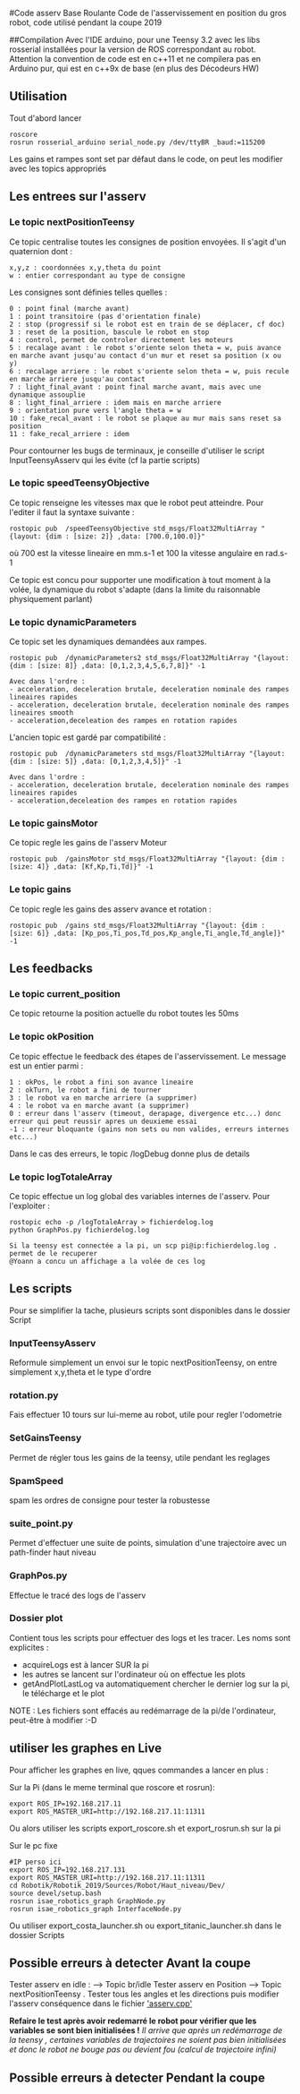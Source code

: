 #Code asserv Base Roulante
Code de l'asservissement en position du gros robot, code utilisé pendant la coupe 2019

##Compilation 
Avec l'IDE arduino, pour une Teensy 3.2 avec les libs rosserial installées pour la version de ROS correspondant au robot.
Attention la convention de code est en c++11 et ne compilera pas en Arduino pur, qui est en c++9x de base (en plus des Décodeurs HW)

## Utilisation 

Tout d'abord lancer 
```
roscore
rosrun rosserial_arduino serial_node.py /dev/ttyBR _baud:=115200
```
Les gains et rampes sont set par défaut dans le code, on peut les modifier avec les topics appropriés

## Les entrees sur l'asserv

### Le topic nextPositionTeensy

Ce topic centralise toutes les consignes de position envoyées. Il s'agit d'un quaternion dont :

```
x,y,z : coordonnées x,y,theta du point
w : entier correspondant au type de consigne
```

Les consignes sont définies telles quelles :

```
0 : point final (marche avant)
1 : point transitoire (pas d'orientation finale)
2 : stop (progressif si le robot est en train de se déplacer, cf doc)
3 : reset de la position, bascule le robot en stop
4 : control, permet de controler directement les moteurs
5 : recalage avant : le robot s'oriente selon theta = w, puis avance en marche avant jusqu'au contact d'un mur et reset sa position (x ou y)
6 : recalage arriere : le robot s'oriente selon theta = w, puis recule en marche arriere jusqu'au contact
7 : light_final_avant : point final marche avant, mais avec une dynamique assouplie
8 : light_final_arriere : idem mais en marche arriere
9 : orientation pure vers l'angle theta = w
10 : fake_recal_avant : le robot se plaque au mur mais sans reset sa position
11 : fake_recal_arriere : idem
```
Pour contourner les bugs de terminaux, je conseille d'utiliser le script InputTeensyAsserv qui les évite (cf la partie scripts)

### Le topic speedTeensyObjective

Ce topic renseigne les vitesses max que le robot peut atteindre. Pour l'editer il faut la syntaxe suivante : 
```
rostopic pub  /speedTeensyObjective std_msgs/Float32MultiArray "{layout: {dim : [size: 2]} ,data: [700.0,100.0]}" 
```
où 700 est la vitesse lineaire en mm.s-1 et 100 la vitesse angulaire en rad.s-1

Ce topic est concu pour supporter une modification à tout moment à la volée, la dynamique du robot s'adapte (dans la limite du raisonnable physiquement parlant)

### Le topic dynamicParameters

Ce topic set les dynamiques demandées aux rampes. 
```
rostopic pub  /dynamicParameters2 std_msgs/Float32MultiArray "{layout: {dim : [size: 8]} ,data: [0,1,2,3,4,5,6,7,8]}" -1

Avec dans l'ordre :
- acceleration, deceleration brutale, deceleration nominale des rampes lineaires rapides
- acceleration, deceleration brutale, deceleration nominale des rampes lineaires smooth
- acceleration,deceleation des rampes en rotation rapides
```

L'ancien topic est gardé par compatibilité :

```
rostopic pub  /dynamicParameters std_msgs/Float32MultiArray "{layout: {dim : [size: 5]} ,data: [0,1,2,3,4,5]}" -1

Avec dans l'ordre :
- acceleration, deceleration brutale, deceleration nominale des rampes lineaires rapides
- acceleration,deceleation des rampes en rotation rapides
```
### Le topic gainsMotor 

Ce topic regle les gains de l'asserv Moteur
```
rostopic pub  /gainsMotor std_msgs/Float32MultiArray "{layout: {dim : [size: 4]} ,data: [Kf,Kp,Ti,Td]}" -1

```

### Le topic gains
Ce topic regle les gains des asserv avance et rotation :
```
rostopic pub  /gains std_msgs/Float32MultiArray "{layout: {dim : [size: 6]} ,data: [Kp_pos,Ti_pos,Td_pos,Kp_angle,Ti_angle,Td_angle]}" -1

```


## Les feedbacks 

### Le topic current_position

Ce topic retourne la position actuelle du robot toutes les 50ms 

### Le topic okPosition

Ce topic effectue le feedback des étapes de l'asservissement. Le message est un entier parmi :
```
1 : okPos, le robot a fini son avance lineaire
2 : okTurn, le robot a fini de tourner 
3 : le robot va en marche arriere (a supprimer)
4 : le robot va en marche avant (a supprimer)
0 : erreur dans l'asserv (timeout, derapage, divergence etc...) donc erreur qui peut reussir apres un deuxieme essai
-1 : erreur bloquante (gains non sets ou non valides, erreurs internes etc...)
```
Dans le cas des erreurs, le topic /logDebug donne plus de details

### Le topic logTotaleArray 

Ce topic effectue un log global des variables internes de l'asserv. Pour l'exploiter :
```
rostopic echo -p /logTotaleArray > fichierdelog.log
python GraphPos.py fichierdelog.log

Si la teensy est connectée a la pi, un scp pi@ip:fichierdelog.log . permet de le recuperer
@Yoann a concu un affichage a la volée de ces log
```


## Les scripts 

Pour se simplifier la tache, plusieurs scripts sont disponibles dans le dossier Script

### InputTeensyAsserv

Reformule simplement un envoi sur le topic nextPositionTeensy, on entre simplement x,y,theta et le type d'ordre

### rotation.py

Fais effectuer 10 tours sur lui-meme au robot, utile pour regler l'odometrie

### SetGainsTeensy

Permet de régler tous les gains de la teensy, utile pendant les reglages

### SpamSpeed 
spam les ordres de consigne pour tester la robustesse

### suite_point.py

Permet d'effectuer une suite de points, simulation d'une trajectoire avec un path-finder haut niveau

### GraphPos.py

Effectue le tracé des logs de l'asserv 

### Dossier plot

Contient tous les scripts pour effectuer des logs et les tracer.
Les noms sont explicites : 
- acquireLogs est à lancer SUR la pi
- les autres se lancent sur l'ordinateur où on effectue les plots
- getAndPlotLastLog va automatiquement chercher le dernier log sur la pi, le télécharge et le plot

NOTE : Les fichiers sont effacés au redémarrage de la pi/de l'ordinateur, peut-être à modifier :-D

## utiliser les graphes en Live

Pour afficher les graphes en live, qques commandes a lancer en plus : 

Sur la Pi (dans le meme terminal que roscore et rosrun): 
```
export ROS_IP=192.168.217.11
export ROS_MASTER_URI=http://192.168.217.11:11311
```
Ou alors utiliser les scripts export_roscore.sh et export_rosrun.sh sur la pi

Sur le pc fixe 
```
#IP perso ici
export ROS_IP=192.168.217.131
export ROS_MASTER_URI=http://192.168.217.11:11311
cd Robotik/Robotik_2019/Sources/Robot/Haut_niveau/Dev/
source devel/setup.bash
rosrun isae_robotics_graph GraphNode.py 
rosrun isae_robotics_graph InterfaceNode.py 
```
Ou utiliser export_costa_launcher.sh ou export_titanic_launcher.sh dans le dossier Scripts

## Possible erreurs à detecter **Avant** la coupe 

Tester asserv en idle : --> Topic br/idle 
Tester asserv en Position --> Topic nextPositionTeensy . Tester tous les angles et les directions puis modifier l'asserv conséquence dans le fichier ['asserv.cpp'](src/main_loop.cpp)

**Refaire le test après avoir redemarré le robot pour vérifier que les variables se sont bien initialisées !** 
*Il arrive que après un redémarrage de la teensy , certaines variables de trajectoires ne soient pas bien initialisées et donc le robot ne bouge pas ou devient fou (calcul de trajectoire infini)*

## Possible erreurs à detecter **Pendant** la coupe


